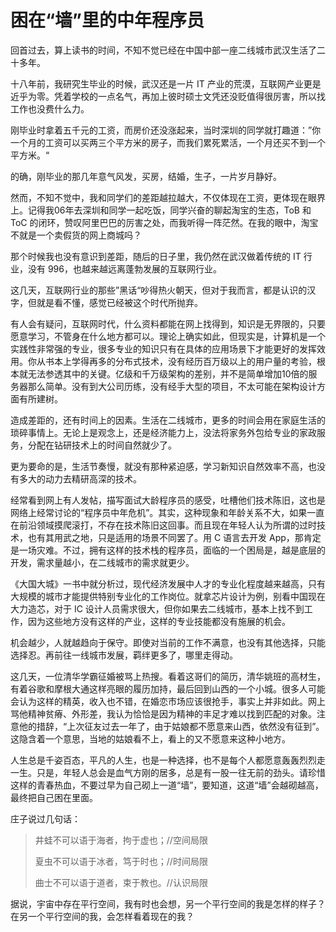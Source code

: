 # 困在“墙”里的中年程序员

回首过去，算上读书的时间，不知不觉已经在中国中部一座二线城市武汉生活了二十多年。

十八年前，我研究生毕业的时候，武汉还是一片 IT 产业的荒漠，互联网产业更是近乎为零。凭着学校的一点名气，再加上彼时硕士文凭还没贬值得很厉害，所以找工作也没费什么力。

刚毕业时拿着五千元的工资，而房价还没涨起来，当时深圳的同学就打趣道：”你一个月的工资可以买两三个平方米的房子，而我们累死累活，一个月还买不到一个平方米。“

的确，刚毕业的那几年意气风发，买房，结婚，生子，一片岁月静好。

然而，不知不觉中，我和同学们的差距越拉越大，不仅体现在工资，更体现在眼界上。记得我06年去深圳和同学一起吃饭，同学兴奋的聊起淘宝的生态，ToB 和 ToC 的闭环，赞叹阿里巴巴的厉害之处，而我听得一阵茫然。在我的眼中，淘宝不就是一个卖假货的网上商城吗？

那个时候我也没有意识到差距，随后的日子里，我仍然在武汉做着传统的 IT 行业，没有 996，也越来越远离蓬勃发展的互联网行业。

这几天，互联网行业的那些”黑话“吵得热火朝天，但对于我而言，都是认识的汉字，但就是看不懂，感觉已经被这个时代所抛弃。

有人会有疑问，互联网时代，什么资料都能在网上找得到，知识是无界限的，只要愿意学习，不管身在什么地方都可以。理论上确实如此，但现实是，计算机是一个实践性非常强的专业，很多专业的知识只有在具体的应用场景下才能更好的发挥效用。你从书本上学得再多的分布式技术，没有经历百万级以上的用户量的考验，根本就无法参透其中的关键。亿级和千万级架构的差别，并不是简单增加10倍的服务器那么简单。没有到大公司历练，没有经手大型的项目，不太可能在架构设计方面有所建树。

造成差距的，还有时间上的因素。生活在二线城市，更多的时间会用在家庭生活的琐碎事情上。无论上是观念上，还是经济能力上，没法将家务外包给专业的家政服务，分配在钻研技术上的时间自然就少了。

更为要命的是，生活节奏慢，就没有那种紧迫感，学习新知识自然效率不高，也没有多大的动力去精研高深的技术。

经常看到网上有人发帖，描写面试大龄程序员的感受，吐槽他们技术陈旧，这也是网络上经常讨论的“程序员中年危机”。其实，这种现象和年龄关系不大，如果一直在前沿领域摸爬滚打，不存在技术陈旧这回事。而且现在年轻人认为所谓的过时技术，也有其用武之地，只是适用的场景不同罢了。用 C 语言去开发 App，那肯定是一场灾难。不过，拥有这样的技术栈的程序员，面临的一个困局是，越是底层的开发，需求量越小，在二线城市的需求就更少。

《大国大城》一书中就分析过，现代经济发展中人才的专业化程度越来越高，只有大规模的城市才能提供特别专业化的工作岗位。就拿芯片设计为例，别看中国现在大力造芯，对于 IC 设计人员需求很大，但你如果去二线城市，基本上找不到工作，因为这些地方没有这样的产业，这样的专业技能都没有施展的机会。

机会越少，人就越趋向于保守。即使对当前的工作不满意，也没有其他选择，只能选择忍。再前往一线城市发展，羁绊更多了，哪里走得动。

这几天，一位清华学霸征婚被骂上热搜。看着这哥们的简历，清华姚班的高材生，有着谷歌和摩根大通这样亮眼的履历加持，最后回到山西的一个小城。很多人可能会认为这样的精英，收入也不错，在婚恋市场应该很抢手，事实上并非如此。网上骂他精神贫瘠、外形差，我认为恰恰是因为精神的丰足才难以找到匹配的对象。注意他的措辞，“上次征友过去一年了，由于姑娘都不愿意来山西，依然没有征到”。这隐含着一个意思，当地的姑娘看不上，看上的又不愿意来这种小地方。

人生总是千姿百态，平凡的人生，也是一种选择，也不是每个人都愿意轰轰烈烈走一生。只是，年轻人总会是血气方刚的居多，总是有一股一往无前的劲头。请珍惜这样的青春热血，不要过早为自己砌上一道“墙”，要知道，这道“墙”会越砌越高，最终把自己困在里面。

庄子说过几句话：

> 井蛙不可以语于海者，拘于虚也；//空间局限
>
> 夏虫不可以语于冰者，笃于时也；//时间局限
>
> 曲士不可以语于道者，束于教也。//认识局限

据说，宇宙中存在平行空间，我有时也会想，另一个平行空间的我是怎样的样子？在另一个平行空间的我，会怎样看着现在的我？

